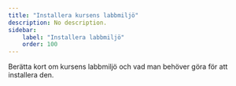 ```yaml
---
title: "Installera kursens labbmiljö" 
description: No description.
sidebar:
    label: "Installera labbmiljö"
    order: 100
---
```


Berätta kort om kursens labbmiljö och vad man behöver göra för att installera den.






